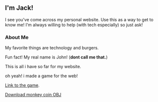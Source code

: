 ## I'm Jack!

I see you've come across my personal website. Use this as a way to get to know me!
I'm always willing to help (with tech especially) so just ask!

### About Me

My favorite things are technology and burgers.

Fun fact! My real name is John! (**dont call me that.**)

This is all i have so far for my website.

oh yeah! i made a game for the web!

<p><a href="./game.html">Link to the game</a>.</p>
<a href="./monkeycoin.obj">Download monkey coin OBJ</a>
